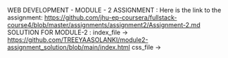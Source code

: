 WEB DEVELOPMENT -
MODULE - 2 ASSIGNMENT :
Here is the link to the assignment: 
https://github.com/jhu-ep-coursera/fullstack-course4/blob/master/assignments/assignment2/Assignment-2.md
SOLUTION FOR MODULE-2 : 
index_file -> https://github.com/TREEYAASOLANKI/module2-assignment_solution/blob/main/index.html
css_file -> 
